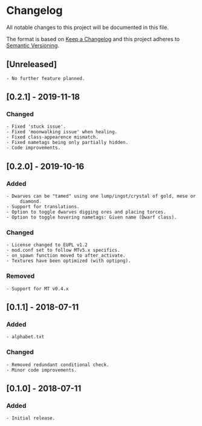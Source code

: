 # Changelog
All notable changes to this project will be documented in this file.

The format is based on [Keep a Changelog](http://keepachangelog.com/en/1.0.0/)
and this project adheres to [Semantic Versioning](https://semver.org/).


## [Unreleased]

	- No further feature planned.



## [0.2.1] - 2019-11-18
### Changed

	- Fixed 'stuck issue'.
	- Fixed 'moonwalking issue' when healing.
	- Fixed class-appearence mismatch.
	- Fixed nametags being only partially hidden.
	- Code improvements.



## [0.2.0] - 2019-10-16
### Added

	- Dwarves can be "tamed" using one lump/ingot/crystal of gold, mese or  
		 diamond.
	- Support for translations.
	- Option to toggle dwarves digging ores and placing torces.
	- Option to toggle hovering nametags: Given name (Dwarf class).

### Changed

	- License changed to EUPL v1.2
	- mod.conf set to follow MTv5.x specifics.
	- on_spawn function moved to after_activate.
	- Textures have been optimized (with optipng).

### Removed

	- Support for MT v0.4.x



## [0.1.1] - 2018-07-11
### Added

	- alphabet.txt

### Changed

	- Removed redundant conditional check.
	- Minor code improvements.



## [0.1.0] - 2018-07-11
### Added

	- Initial release.
